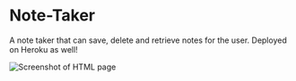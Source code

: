 # Note-Taker

A note taker that can save, delete and retrieve notes for the user. Deployed on Heroku as well!


![Screenshot of HTML page](.public/Assets/Images/screenshot.png)